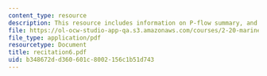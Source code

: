 ```yaml
---
content_type: resource
description: This resource includes information on P-flow summary, and added mass.
file: https://ol-ocw-studio-app-qa.s3.amazonaws.com/courses/2-20-marine-hydrodynamics-13-021-spring-2005/b348672dd360601c8002156c1b51d743_recitation6.pdf
file_type: application/pdf
resourcetype: Document
title: recitation6.pdf
uid: b348672d-d360-601c-8002-156c1b51d743
---
```

